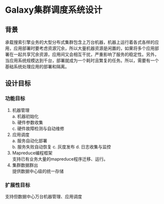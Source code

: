 # Galaxy集群调度系统设计

## 背景
承载搜索引擎业务的大型分布式集群包含上万台机器，机器上运行着各式各样的应用，应用部署时要考虑资源冗余，所以大量机器资源是闲置的，如果将多个应用部署在一起共享冗余资源，应用间又会相互干扰，严重影响了服务的稳定性。另外，当应用系统规模达到千台，部署就成为一个耗时且繁复的任务。所以，需要有一个基础系统处理应用的部署和隔离。

## 设计目标

### 功能目标
1. 机器管理  
	a. 机器初始化  
	b. 硬件参数收集  
	c. 硬件故障检测与自动维修
2. 应用调度  
	a. 服务自动化部署  
	b. 服务失败自动恢复
    c. 灰度发布
	d. 日志收集与监控
3. Mapreduce编程框架  
	支持已有业务大量的mapreduce程序迁移、运行。
4. 集群数据群出  
	提供数据中心级的统一存储

### 扩展性目标
支持但数据中心万台机器管理、应用调度
